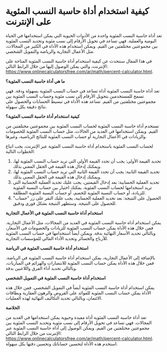 كيفية استخدام أداة حاسبة النسب المئوية على الإنترنت
===================================================

تعد أداة حاسبة النسب المئوية واحدة من الأدوات الحيوية التي يمكن استخدامها في الحياة اليومية والعملية. فهي تساعد في تحويل الأرقام إلى نسب مئوية وتحديد النسب المئوية بين مجموعتين مختلفتين من القيم. ويمكن استخدام هذه الأداة في الكثير من المجالات، مثل الأعمال التجارية والرياضة والتمويل الشخصي.

في هذا المقال سنتحدث عن كيفية استخدام أداة حاسبة النسب المئوية المتاحة على الإنترنت، والتي يمكن الوصول إليها من خلال الرابط التالي: <https://www.onlinecalculatorsfree.com/ar/math/percent-calculator.html>.

**ما هي أداة حاسبة النسب المئوية؟**

تعد أداة حاسبة النسب المئوية أداة تساعد في حساب النسب المئوية بسهولة ودقة. فهي تسمح للمستخدمين بتحويل الأرقام إلى نسب مئوية وحساب النسب المئوية بين مجموعتين مختلفتين من القيم. تساعد هذه الأداة في تبسيط الحسابات والحصول على نتائج دقيقة بكل سهولة.

**كيفية استخدام أداة حاسبة النسب المئوية؟**

تستخدم أداة حاسبة النسب المئوية لحساب النسب المئوية بين مجموعتين مختلفتين من القيم. ويمكن استخدامها في العديد من الحالات، مثل حساب النسب المئوية للخصومات والزيادات في الأعمال التجارية أو حساب النسب المئوية للنتائج الرياضية، وغيرها.

لحساب النسب المئوية باستخدام أداة حاسبة النسب المئوية عبر الإنترنت، يجب اتباع الخطوات التالية:

1. تحديد القيمة الأولى: يجب أن تحدد القيمة الأولى التي تريد حساب النسب المئوية لها، ويمكنك إدخال هذه القيمة في الحقل المعني بذلك.
2. تحديد القيمة الثانية: يجب أن تحدد القيمة الثانية التي تريد حساب النسب المئوية لها، ويمكنك إدخال هذه القيمة في الحقل المعني بذلك.
3. تحديد العملية الحسابية: بعد إدخال القيمتين، يجب عليك تحديد العملية الحسابية التي تريد استخدامها لحساب النسب المئوية. يمكنك اختيار بين حساب النسبة المئوية للزيادة، أو حساب النسبة المئوية للخصم، أو حساب النسبة المئوية المطلقة.
4. الحصول على النتيجة: بعد تحديد العملية الحسابية، يجب عليك النقر على زر "حساب" للحصول على النتيجة. وستظهر النتيجة بشكل فوري ودقيق.

**استخدام أداة حاسبة النسب المئوية في الأعمال التجارية**

يمكن استخدام أداة حاسبة النسب المئوية في العديد من المجالات، مثل الأعمال التجارية. فمن خلال هذه الأداة يمكن حساب النسب المئوية للزيادات والخصومات في الأسعار، وبالتالي تحديد الأسعار النهائية بدقة. ويمكن أيضاً استخدامها في حساب النسب المئوية للأرباح والخسائر وتحديد الأداء المالي للمؤسسات التجارية.

**استخدام أداة حاسبة النسب المئوية في الرياضة**

بالإضافة إلى الأعمال التجارية، يمكن استخدام أداة حاسبة النسب المئوية في الرياضة. فمن خلال هذه الأداة يمكن حساب النسب المئوية للانتصارات والهزائم في المباريات، وبالتالي تحديد أداء الفرق واللاعبين بدقة.

**استخدام أداة حاسبة النسب المئوية في التمويل الشخصي**

يمكن استخدام أداة حاسبة النسب المئوية أيضاً في التمويل الشخصي. فمن خلال هذه الأداة يمكن حساب النسب المئوية للفوائد على القروض والرهون العقارية وبطاقات الائتمان، وبالتالي تحديد التكاليف النهائية لهذه العمليات.

**الخلاصة**

تعد أداة حاسبة النسب المئوية أداة مفيدة وحيوية يمكن استخدامها في العديد من المجالات. فهي تساعد في تحويل الأرقام إلى نسب مئوية وتحديد النسب المئوية بين مجموعتين مختلفتين من القيم. ويمكن الوصول إلى أداة حاسبة النسب المئوية عبر الإنترنت من خلال الرابط التالي: <https://www.onlinecalculatorsfree.com/ar/math/percent-calculator.html>. استخدم هذه الأداة لتحسين حساباتك وتحسين دقتها بكل سهولة.